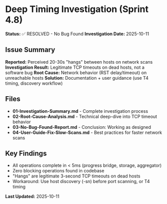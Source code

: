 # Deep Timing Investigation (Sprint 4.8)

**Status:** ✅ RESOLVED - No Bug Found
**Investigation Date:** 2025-10-11

## Issue Summary
**Reported:** Perceived 20-30s "hangs" between hosts on network scans
**Investigation Result:** Legitimate TCP timeouts on dead hosts, not a software bug
**Root Cause:** Network behavior (RST delay/timeout) on unreachable hosts
**Solution:** Documentation + user guidance (use T4 timing, discovery workflow)

## Files
- **01-Investigation-Summary.md** - Complete investigation process
- **02-Root-Cause-Analysis.md** - Technical deep-dive into TCP timeout behavior
- **03-No-Bug-Found-Report.md** - Conclusion: Working as designed
- **04-User-Guide-Fix-Slow-Scans.md** - Best practices for faster network scans

## Key Findings
- All operations complete in < 5ms (progress bridge, storage, aggregator)
- Zero blocking operations found in codebase
- "Hangs" are legitimate 3-second TCP timeouts on dead hosts
- Workaround: Use host discovery (-sn) before port scanning, or T4 timing

**Last Updated:** 2025-10-11
